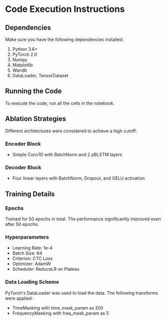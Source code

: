 # Code Execution Instructions

## Dependencies

Make sure you have the following dependencies installed:

1. Python 3.6+
2. PyTorch 2.0
3. Numpy
4. Matplotlib
5. Wandb
6. DataLoader, TensorDataset

## Running the Code

To execute the code, run all the cells in the notebook.

## Ablation Strategies

Different architectures were considered to achieve a high cutoff:

### Encoder Block

- Simple Conv1D with BatchNorm and 2 pBLSTM layers

### Decoder Block

- Four linear layers with BatchNorm, Dropout, and GELU activation

## Training Details

### Epochs

Trained for 50 epochs in total. The performance significantly improved even after 50 epochs.

### Hyperparameters

- Learning Rate: 1e-4
- Batch Size: 64
- Criterion: CTC Loss
- Optimizer: AdamW
- Scheduler: ReduceLR on Plateau

### Data Loading Scheme

PyTorch's DataLoader was used to load the data. The following transforms were applied:

- TimeMasking with time_mask_param as 200
- FrequencyMasking with freq_mask_param as 5


